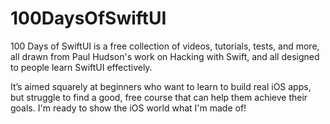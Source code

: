 # 100DaysOfSwiftUI

100 Days of SwiftUI is a free collection of videos, tutorials, tests, and more, all drawn from Paul Hudson's work on Hacking with Swift, and all designed to people learn SwiftUI effectively.

It’s aimed squarely at beginners who want to learn to build real iOS apps, but struggle to find a good, free course that can help them achieve their goals. I'm ready to show the iOS world what I'm made of!